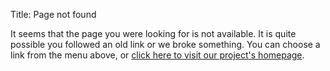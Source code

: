 Title:  Page not found

It seems that the page you were looking for is not available.   It is quite possible you followed an old link or
we broke something.  You can choose a link from the menu above, or [click here to visit our project's homepage][1].

 [1]:  /index.html